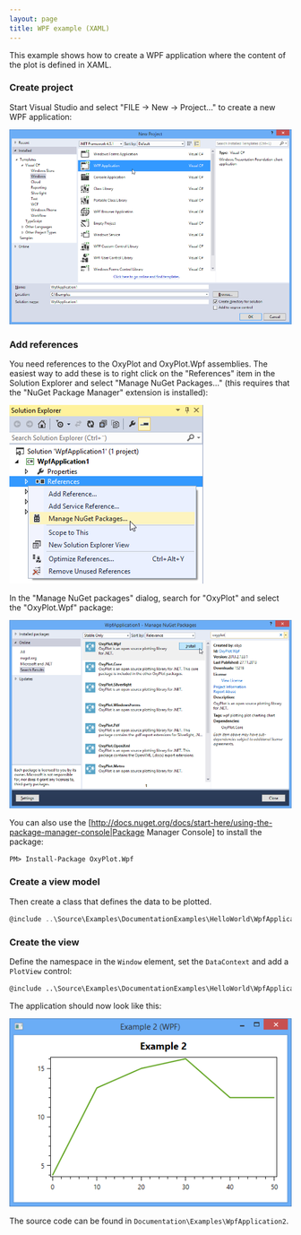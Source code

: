 ```yaml
---
layout: page
title: WPF example (XAML)
---
```


This example shows how to create a WPF application where the content of the plot is defined in XAML.

### Create project
Start Visual Studio and select "FILE -> New -> Project..." to create a new WPF application:

![New project](/public/images/documentation/wpf-new-project.png)

### Add references

You need references to the OxyPlot and OxyPlot.Wpf assemblies. The easiest way to add these is to right click on the "References" item in the Solution Explorer and select "Manage NuGet Packages..." (this requires that the "NuGet Package Manager" extension is installed):

![Add reference](/public/images/documentation/wpf-add-reference.png)

In the "Manage NuGet packages" dialog, search for "OxyPlot" and select the "OxyPlot.Wpf" package:

![Install package](/public/images/documentation/wpf-install-package.png)

You can also use the [http://docs.nuget.org/docs/start-here/using-the-package-manager-console|Package Manager Console] to install the package:

```
PM> Install-Package OxyPlot.Wpf
```

### Create a view model

Then create a class that defines the data to be plotted.

``` csharp
@include ..\Source\Examples\DocumentationExamples\HelloWorld\WpfApplication2\MainViewModel.cs
```

### Create the view

Define the namespace in the `Window` element, set the `DataContext` and add a `PlotView` control:

``` xml
@include ..\Source\Examples\DocumentationExamples\HelloWorld\WpfApplication2\MainWindow.xaml
```

The application should now look like this:

![Screen shot](/public/images/documentation/wpf-example2.png)

The source code can be found in `Documentation\Examples\WpfApplication2`.
